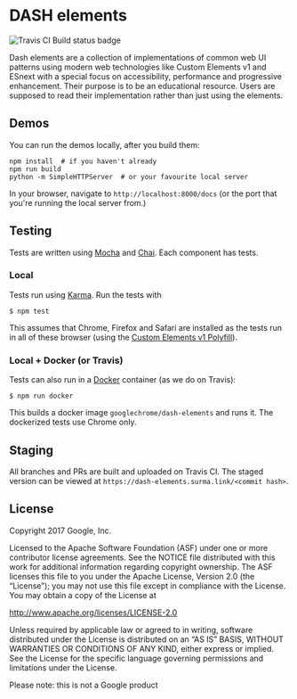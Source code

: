# DASH elements

![Travis CI Build status badge](https://travis-ci.org/GoogleChrome/dash-elements.svg?branch=master)

Dash elements are a collection of implementations of common web UI patterns using modern web technologies like Custom Elements v1 and ESnext with a special focus on accessibility, performance and progressive enhancement. Their purpose is to be an educational resource. Users are supposed to read their implementation rather than just using the elements.

## Demos

You can run the demos locally, after you build them:

```
npm install  # if you haven't already
npm run build
python -m SimpleHTTPServer  # or your favourite local server
```

In your browser, navigate to `http://localhost:8000/docs` (or the port that you're running the local server from.)

## Testing

Tests are written using [Mocha](https://mochajs.org/) and [Chai](http://chaijs.com/). Each component has tests.

### Local

Tests run using [Karma](https://karma-runner.github.io/1.0/config/browsers.html). Run the tests with

```
$ npm test
```

This assumes that Chrome, Firefox and Safari are installed as the tests run in all of these browser (using the [Custom Elements v1 Polyfill](https://github.com/webcomponents/custom-elements)).

### Local + Docker (or Travis)

Tests can also run in a [Docker](https://www.docker.com/) container (as we do on Travis):

```
$ npm run docker
```

This builds a docker image `googlechrome/dash-elements` and runs it. The dockerized tests use Chrome only.

## Staging

All branches and PRs are built and uploaded on Travis CI. The staged version can be viewed at `https://dash-elements.surma.link/<commit hash>`.

## License

Copyright 2017 Google, Inc.

Licensed to the Apache Software Foundation (ASF) under one or more contributor license agreements. See the NOTICE file distributed with this work for additional information regarding copyright ownership. The ASF licenses this file to you under the Apache License, Version 2.0 (the “License”); you may not use this file except in compliance with the License. You may obtain a copy of the License at

http://www.apache.org/licenses/LICENSE-2.0

Unless required by applicable law or agreed to in writing, software distributed under the License is distributed on an “AS IS” BASIS, WITHOUT WARRANTIES OR CONDITIONS OF ANY KIND, either express or implied. See the License for the specific language governing permissions and limitations under the License.

Please note: this is not a Google product
